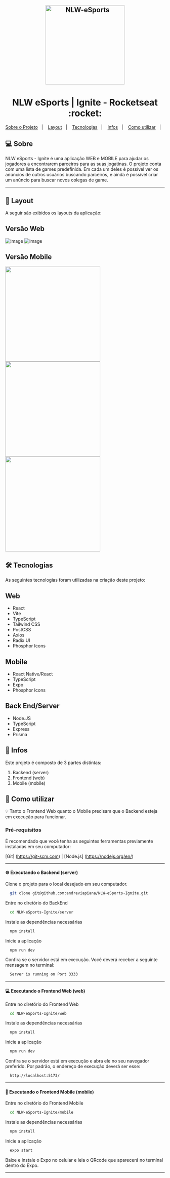 <h2 align="center">
    <img alt="NLW-eSports" title="" src="https://user-images.githubusercontent.com/106932234/191335040-dcde532c-4c11-4dec-bb6a-01b96d0e09f8.png" width="250px" />
</h2>
<p align="center">
  <h1 align="center">NLW eSports | Ignite - Rocketseat :rocket:</h1>
</p>
<p align="center">
  <a href="#-sobre">Sobre o Projeto</a>&nbsp;&nbsp;&nbsp;|&nbsp;&nbsp;&nbsp;
  <a href="#-layout">Layout</a>&nbsp;&nbsp;&nbsp;|&nbsp;&nbsp;&nbsp;
  <a href="#-tecnologias">Tecnologias</a>&nbsp;&nbsp;&nbsp;|&nbsp;&nbsp;&nbsp;
  <a href="#-infos">Infos</a>&nbsp;&nbsp;&nbsp;|&nbsp;&nbsp;&nbsp;
  <a href="#-como-utilizar">Como utilizar</a>&nbsp;&nbsp;&nbsp;|&nbsp;&nbsp;&nbsp;
</p>

## 💻 Sobre
NLW eSports - Ignite é uma aplicação WEB e MOBILE para ajudar os jogadores a encontrarem parceiros para as suas jogatinas. O projeto conta com uma lista de games predefinida. Em cada um deles é possível ver os anúncios de outros usuários buscando parceiros, e ainda é possível criar um anúncio para buscar novos colegas de game.

___

## 🎨 Layout
A seguir são exibidos os layouts da aplicação:

## Versão Web
![image]()
![image]()

## Versão Mobile
<div style="display:block">
<img src="" width="300"/>
<img src="" width="300"/>
<img src="" width="300"/>
</div>

## 🛠 Tecnologias

As seguintes tecnologias foram utilizadas na criação deste projeto:

## Web
- React
- Vite
- TypeScript
- Tailwind CSS
- PostCSS
- Axios
- Radix UI
- Phosphor Icons

## Mobile
- React Native/React
- TypeScript
- Expo
- Phosphor Icons

## Back End/Server
- Node.JS
- TypeScript
- Express
- Prisma

## 🚀 Infos
Este projeto é composto de 3 partes distintas:
1. Backend (server)
2. Frontend (web)
3. Mobile (mobile)


## 🚀 Como utilizar

💡 Tanto o Frontend Web quanto o Mobile precisam que o Backend esteja em execução para funcionar.

### Pré-requisitos

É recomendado que você tenha as seguintes ferramentas previamente instaladas em seu computador:

[Git] (https://git-scm.com)     |       [Node.js] (https://nodejs.org/en/)


---
#### :gear: Executando o Backend (server)

Clone o projeto para o local desejado em seu computador.

```bash
  git clone git@github.com:andreviapiana/NLW-eSports-Ignite.git
```

Entre no diretório do BackEnd

```bash
  cd NLW-eSports-Ignite/server
```

Instale as dependências necessárias

```bash
  npm install
```

Inicie a aplicação

```bash
  npm run dev
```

Confira se o servidor está em execução. Você deverá receber a seguinte mensagem no terminal:

```bash
  Server is running on Port 3333
```


---
#### :computer: Executando o Frontend Web (web)

Entre no diretório do Frontend Web

```bash
  cd NLW-eSports-Ignite/web
```

Instale as dependências necessárias

```bash
  npm install
```

Inicie a aplicação

```bash
  npm run dev
```

Confira se o servidor está em execução e abra ele no seu navegador preferido. Por padrão, o endereço de execução deverá ser esse:

```bash
  http://localhost:5173/  
```


---
#### :calling: Executando o Frontend Mobile (mobile)

Entre no diretório do Frontend Mobile

```bash
  cd NLW-eSports-Ignite/mobile
```

Instale as dependências necessárias

```bash
  npm install
```

Inicie a aplicação

```bash
  expo start
```

Baixe e instale o Expo no celular e leia o QRcode que aparecerá no terminal dentro do Expo.

---
